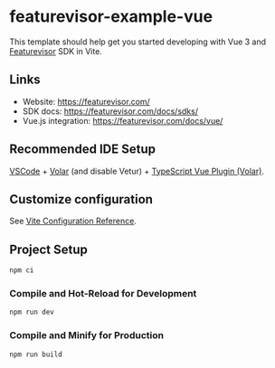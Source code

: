# featurevisor-example-vue

This template should help get you started developing with Vue 3 and [Featurevisor](https://featurevisor.com) SDK in Vite.

## Links

- Website: https://featurevisor.com/
- SDK docs: https://featurevisor.com/docs/sdks/
- Vue.js integration: https://featurevisor.com/docs/vue/

## Recommended IDE Setup

[VSCode](https://code.visualstudio.com/) + [Volar](https://marketplace.visualstudio.com/items?itemName=Vue.volar) (and disable Vetur) + [TypeScript Vue Plugin (Volar)](https://marketplace.visualstudio.com/items?itemName=Vue.vscode-typescript-vue-plugin).

## Customize configuration

See [Vite Configuration Reference](https://vitejs.dev/config/).

## Project Setup

```sh
npm ci
```

### Compile and Hot-Reload for Development

```sh
npm run dev
```

### Compile and Minify for Production

```sh
npm run build
```
